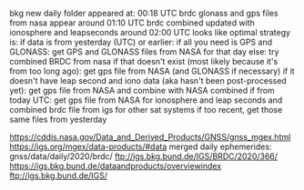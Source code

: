 bkg new daily folder appeared at: 00:18 UTC
brdc glonass and gps files from nasa appear around 01:10 UTC
brdc combined updated with ionosphere and leapseconds around 02:00 UTC
looks like optimal strategy is:
if data is from yesterday (UTC) or earlier:
    if all you need is GPS and GLONASS:
        get GPS and GLONASS files from NASA for that day
    else:
        try combined BRDC from nasa
        if that doesn't exist (most likely because it's from too long ago):
            get gps file from NASA (and GLONASS if necessary)
        if it doesn't have leap second and iono data (aka hasn't been post-processed yet):
            get gps file from NASA and combine with NASA combined
if from today UTC:
    get gps file from NASA for ionosphere and leap seconds and combined brdc file from igs for other sat systems
    if too recent, get those same files from yesterday

https://cddis.nasa.gov/Data_and_Derived_Products/GNSS/gnss_mgex.html
https://igs.org/mgex/data-products/#data
merged daily ephemerides: gnss/data/daily/2020/brdc/
ftp://igs.bkg.bund.de/IGS/BRDC/2020/366/
https://igs.bkg.bund.de/dataandproducts/overviewindex
ftp://igs.bkg.bund.de/IGS/
